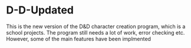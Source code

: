 # D-D-Updated
This is the new version of the D&D character creation program, which is a school projects.
The program still needs a lot of work, error checking etc.
However, some of the main features have been implmented
